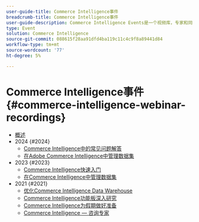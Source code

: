 ```yaml
---
user-guide-title: Commerce Intelligence事件
breadcrumb-title: Commerce Intelligence事件
user-guide-description: Commerce Intelligence Events是一个视频库，专家和同行可以在其中分享他们对Adobe Commerce Intelligence的想法和想法。
type: Event
solution: Commerce Intelligence
source-git-commit: 088615f28aa91dfd4ba119c11c4c9f8a89441d84
workflow-type: tm+mt
source-wordcount: '77'
ht-degree: 5%

---
```



# Commerce Intelligence事件  {#commerce-intelligence-webinar-recordings}

+ [概述](overview.md)
+ 2024 {#2024}
   + [Commerce Intelligence中的常见问题解答](2024/faq-in-commerce-intelligence.md)
   + [在Adobe Commerce Intelligence中管理数据集](2024/manage-data-sets-adobe-commerce.md)
+ 2023 {#2023}
   + [Commerce Intelligence快速入门](2023/getting-started.md)
   + [在Commerce Intelligence中管理数据集](2023/manage-data-sets.md)
+ 2021 {#2021}
   + [优化Commerce Intelligence Data Warehouse](2021-22/optimize-data-warehouse.md)
   + [Commerce Intelligence功能板深入研究](2021-22/dashboards-deep-dive.md)
   + [Commerce Intelligence为假期做好准备](2021-22/holiday-readiness.md)
   + [Commerce Intelligence — 咨询专家](2021-22/ask-expert.md)

<!--+ Commerce Events {#commerce-events}
  + [Overview](commerce-events/overview.md)
  + 2022 {#2022}
    + [Top Tips and Tricks for Adobe Campaign Standard](customer-journeys/2022/tips-and-tricks.md)
    + [Develop and customize data models in Adobe [!DNL Campaign Classic]](customer-journeys/2022/data-models.md)

+ Data and insights {#commerce-release-updates}
  + [Overview](commerce-release-updates/overview.md)
  + 2022 {#2022}
    + [Innovations and trends](data-and-insights/2022/innovations.md)
    + [Sensei and Analysis Workspace](data-and-insights/2022/sensei.md)
    + [Personalize and automate with Adobe Target](data-and-insights/2022/personalize.md)
    + [Analytics and Target applications for Mobile and Apps](data-and-insights/2022/mobile-and-apps.md)
    + [Cross Device Analytics and Customer Journey Analytics](data-and-insights/2022/cross-device-analytics.md) -->